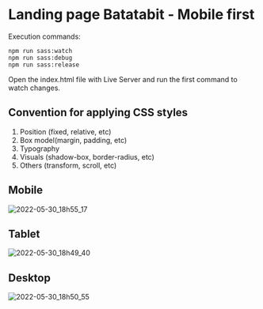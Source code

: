 # Landing page Batatabit - Mobile first

Execution commands:
``` shell
npm run sass:watch
npm run sass:debug
npm run sass:release
```

Open the index.html file with Live Server and run the first command to watch changes.

## Convention for applying CSS styles

1. Position (fixed, relative, etc)
2. Box model(margin, padding, etc)
3. Typography
4. Visuals (shadow-box, border-radius, etc)
5. Others (transform, scroll, etc)

## Mobile
![2022-05-30_18h55_17](https://user-images.githubusercontent.com/13697123/171069246-19b3a838-266a-4c10-9965-bb4f3c268677.png)

## Tablet
![2022-05-30_18h49_40](https://user-images.githubusercontent.com/13697123/171069117-b05b433b-5fd6-4014-884c-5437831b36e8.png)

## Desktop
![2022-05-30_18h50_55](https://user-images.githubusercontent.com/13697123/171069135-b26a3b1d-ab48-4e70-becd-481c49efec8e.png)
